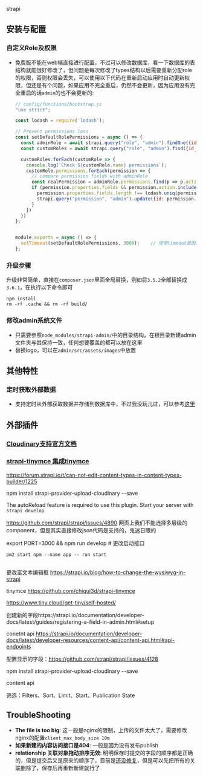 strapi

## 安装与配置

### 自定义Role及权限

- 免费版不能在web端直接进行配置，不过可以修改数据库，看一下数据库的表结构就能很好修改了，但问题是每次修改了types结构以后需要重新分配role的权限，否则权限会丢失，可以使用以下代码在重新启动应用时自动更新权限，但还是有个问题，如果应用不完全重启，仍然不会更新，因为应用没有完全重启的话`admin`的也不会更新的:

  ```javascript
  // config/functions/bootstrap.js
  "use strict";
  
  const lodash = require('lodash');
  
  // Prevent permissions loss
  const setDefaultRolePermissions = async () => {
    const adminRole = await strapi.query("role", "admin").findOne({id: 1});
    const customRoles = await strapi.query("role", "admin").find({id_gt: 3});
  
    customRoles.forEach(customRole => {
      console.log(`Check ${customRole.name} permissions`);
      customRole.permissions.forEach(permission => {
        // compare permission fields with adminRole
        const realPermission = adminRole.permissions.find(p => p.action === permission.action && p.subject === permission.subject)
        if (permission.properties.fields && permission.action.includes('plugins::content-manager.explorer') &&(permission.properties.fields.length !== realPermission.properties.fields.length ||
          permission.properties.fields.length !== lodash.uniq(permission.properties.fields.concat( realPermission.properties.fields)).length)) {
          strapi.query("permission", "admin").update({id: permission.id}, {properties: realPermission.properties})
        }
      })
    })
  };
  
  
  module.exports = async () => {
    setTimeout(setDefaultRolePermissions, 3000);	// 使用timeout是因为刚重启的时候数据库还没根据新的结构更新
  };
  ```

### 升级步骤

升级非常简单，直接在`composer.json`里面全局替换，例如将`3.5.2`全部替换成`3.6.1`，在执行以下命令即可

```shell
npm install
rm -rf .cache && rm -rf build/
```

### 修改admin系统文件

- 只需要参照`node_modules/strapi-admin/`中的目录结构，在根目录新建admin文件夹与其保持一致，任何想要覆盖的都可以放在这里
- 替换logo，可以在`admin/src/assets/images`中放置

## 其他特性

### 定时获取外部数据

- 支持定时从外部获取数据并存储到数据库中，不过我没玩儿过，可以参考[这里](https://strapi.io/documentation/developer-docs/latest/guides/external-data.html#content-type-settings)

## 外部插件

### [Cloudinary支持官方文档](https://strapi.io/blog/adding-cloudinary-support-to-your-strapi-application)

### [strapi-tinymce 集成tinymce](https://github.com/chiqui3d/strapi-tinymce)









https://forum.strapi.io/t/can-not-edit-content-types-in-content-types-builder/1225



npm install strapi-provider-upload-cloudinary --save



The autoReload feature is required to use this plugin. Start your server with `strapi develop`

https://github.com/strapi/strapi/issues/4890 网页上我们不能选择多层级的component，但是其实直接修改json代码是支持的，鬼迷日眼的



export PORT=3000 && npm run develop	# 更改启动接口



```
pm2 start npm --name app -- run start
```

##  

更改富文本编辑框 https://strapi.io/blog/how-to-change-the-wysiwyg-in-strapi

tinymce https://github.com/chiqui3d/strapi-tinymce

https://www.tiny.cloud/get-tiny/self-hosted/

创建新的字段https://strapi.io/documentation/developer-docs/latest/guides/registering-a-field-in-admin.html#setup

conetnt api https://strapi.io/documentation/developer-docs/latest/developer-resources/content-api/content-api.html#api-endpoints



配置显示的字段：https://github.com/strapi/strapi/issues/4128

npm install strapi-provider-upload-cloudinary --save



content api

筛选：Filters、Sort、Limit、Start、Publication State









## TroubleShooting

- **The file is too big**: 这一般是nginx的限制，上传的文件太大了，需要修改nginx的配置`client_max_body_size 10m`
- **如果新建的内容访问接口是404**: 一般是因为没有发布publish
- **relationship 关联对象拖动排序无效**:  明明保存时提交的字段的顺序都是正确的，但是提交后又是原来的顺序了，目前是[还没修复](https://github.com/strapi/strapi/issues/2166)，但是可以先把所有的关联删除了，保存后再重新新建就行了